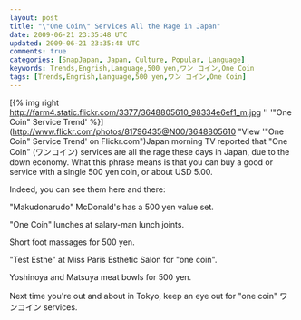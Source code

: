 ```yaml
---           
layout: post
title: "\"One Coin\" Services All the Rage in Japan"
date: 2009-06-21 23:35:48 UTC
updated: 2009-06-21 23:35:48 UTC
comments: true
categories: [SnapJapan, Japan, Culture, Popular, Language]
keywords: Trends,Engrish,Language,500 yen,ワン コイン,One Coin
tags: [Trends,Engrish,Language,500 yen,ワン コイン,One Coin]
---
```

 


[{% img right http://farm4.static.flickr.com/3377/3648805610_98334e6ef1_m.jpg '' '"One Coin" Service Trend' %}](http://www.flickr.com/photos/81796435@N00/3648805610 "View '"One Coin" Service Trend' on Flickr.com")Japan morning TV reported that "One Coin" (ワンコイン) services are all the rage these days in Japan, due to the down economy. What this phrase means is that you can buy a good or service with a single 500 yen coin, or about USD 5.00. 




Indeed, you can see them here and there: 









"Makudonarudo" McDonald's has a 500 yen value set.




"One Coin" lunches at salary-man lunch joints.




Short foot massages for 500 yen.




"Test Esthe" at Miss Paris Esthetic Salon for "one coin".




Yoshinoya and Matsuya meat bowls for 500 yen.









Next time you're out and about in Tokyo, keep an eye out for "one coin" ワンコイン services. 


